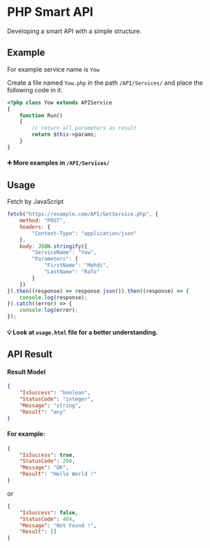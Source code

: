 # PHP Smart API
Developing a smart API with a simple structure.

## Example
For example service name is `Yow`

Create a file named `Yow.php` in the path `/API/Services/` and place the following code in it.

```php
<?php class Yow extends APIService
{
    function Run()
    {
        // return all parameters as result
        return $this->params;
    }
}
```

#### ➕ More examples in `/API/Services/`

## Usage
Fetch by JavaScript

```javascript
fetch("https://example.com/API/GetService.php", {
    method: "POST",
    headers: {
        "Content-Type": "application/json"
    },
    body: JSON.stringify({
        "ServiceName": "Yow",
        "Parameters": {
            "FirstName": "Mehdi",
            "LastName": "RaTo"
        }
    })
}).then((response) => response.json()).then((response) => {
    console.log(response);
}).catch((error) => {
    console.log(error);
});
```

#### 💡 Look at `usage.html` file for a better understanding.

## API Result
#### Result Model
```json
{
    "IsSuccess": "boolean",
    "StatusCode": "integer",
    "Message": "string",
    "Result": "any"
}
```

#### For example:
```json
{
    "IsSuccess": true,
    "StatusCode": 200,
    "Message": "OK",
    "Result": "Hello World !"
}
```
or
```json
{
    "IsSuccess": false,
    "StatusCode": 404,
    "Message": "Not Found !",
    "Result": []
}
```